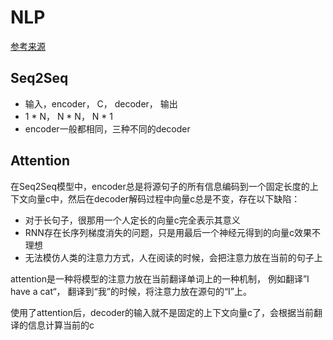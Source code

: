 # NLP
[参考来源](https://www.jianshu.com/p/80436483b13b)
## Seq2Seq
+ 输入，encoder， C， decoder， 输出
+ 1 * N， N * N， N * 1
+ encoder一般都相同，三种不同的decoder
## Attention
在Seq2Seq模型中，encoder总是将源句子的所有信息编码到一个固定长度的上下文向量c中，然后在decoder解码过程中向量c总是不变，存在以下缺陷：
+ 对于长句子，很那用一个人定长的向量c完全表示其意义
+ RNN存在长序列梯度消失的问题，只是用最后一个神经元得到的向量c效果不理想
+ 无法模仿人类的注意力方式，人在阅读的时候，会把注意力放在当前的句子上

attention是一种将模型的注意力放在当前翻译单词上的一种机制，
例如翻译”I have a cat“， 翻译到“我”的时候，将注意力放在源句的“I”上。

使用了attention后，decoder的输入就不是固定的上下文向量c了，会根据当前翻译的信息计算当前的c